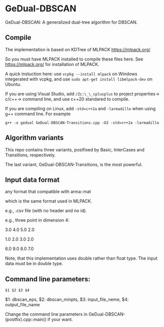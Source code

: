 # GeDual-DBSCAN

GeDual-DBSCAN: A generalized dual-tree algorithm for DBSCAN.

## Compile

The implementation is based on KDTree of MLPACK https://mlpack.org/

So you must have MLPACK installed to compile these files here.
See https://mlpack.org/ for installation of MLPACK.

A quick instuction here:
use `vcpkg --install mlpack` on Windows integerated with vcpkg,
and use `sudo apt-get install libmlpack-dev` on Ubuntu.

If you are using Visual Studio, add `/Zc:\_\_cplusplus` to project properties-> c/c++-> command line, and use c++20 standared to compile.

If you are compiling on Linux, add `-std=c++2a` and `-larmadillo` when using g++ command line. For example

`g++ -o gedual GeDual-DBSCAN-Transitions.cpp -O3 -std=c++2a -larmadillo`

## Algorithm variants

This repo contains three variants, postfixed by Basic, InterCases and Transitions, respectively.

The last variant, GeDual-DBSCAN-Transitions, is the most powerful.

## Input data format

any format that compatible with arma::mat

which is the same format used in MLPACK.

e.g., .csv file (with no header and no id).

e.g., three point in dimension 4:

3.0 4.0 5.0 2.0

1.0 2.0 3.0 2.0

6.0 9.0 8.0 7.0

Note, that this implementation uses double rather than float type.
The input data must be in double type.

## Command line parameters:

`$1 $2 $3 $4`

$1: dbscan_eps, $2: dbscan_minpts, $3: input_file_neme, $4: output_file_name

Change the command line parameters in GeDual-DBSCAN-(postfix).cpp::main() if your want.
